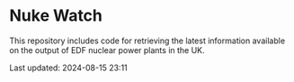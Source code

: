 # Nuke Watch

This repository includes code for retrieving the latest information available on the output of EDF nuclear power plants in the UK.

Last updated: 2024-08-15 23:11